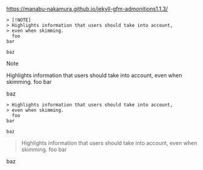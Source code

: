 https://manabu-nakamura.github.io/jekyll-gfm-admonitions1.1.3/
```
> [!NOTE]
> Highlights information that users should take into account,
> even when skimming.
  foo
bar

baz
```
> [!NOTE]
>  Highlights information that users should take into account,
> even when skimming.
  foo
bar

baz
```
> Highlights information that users should take into account,
> even when skimming.
  foo
bar

baz
```
>  Highlights information that users should take into account,
> even when skimming.
  foo
bar

baz
